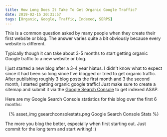 ```yaml
---
title: How Long Does It Take To Get Organic Google Traffic?
date: 2019-02-15 20:31:57
tags: [Organic, Google, Traffic, Indexed, SERPS]
---
```


This is a common question asked by many people when they create their first website or blog. The answer varies quite a bit obviously because every website is different.

Typically though it can take about 3-5 months to start getting organic Google traffic to a new website or blog.

I just started a new blog after a 3-4 year hiatus. I didn't know what to expect since it had been so long since I've blogged or tried to get organic traffic. After publishing roughly 3 blog posts the first month and 3 the second month, I started getting organic google traffic! Just make sure to create a sitemap and submit it via the [Google Search Console](https://search.google.com/search-console/about) to get indexed ASAP.

Here are my Google Search Console statistics for this blog over the first 6 months:

<center>{% asset_img gsearchconsolestats.png Google Search Console Stats %}</center>

The more you blog the better, especially when first starting out. Just commit for the long term and start writing! :)

